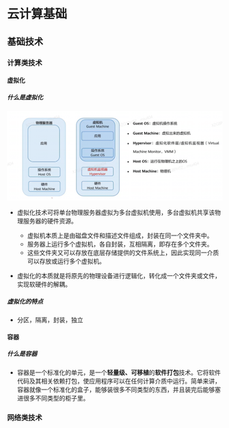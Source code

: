 # 云计算基础
## 基础技术
### 计算类技术
#### 虚拟化
##### 什么是虚拟化
![](img/虚拟化概念.png)
- 虚拟化技术可将单台物理服务器虚拟为多台虚拟机使用，多台虚拟机共享该物理服务器的硬件资源。
  - 虚拟机本质上是由磁盘文件和描述文件组成，封装在同一个文件夹中。
  - 服务器上运行多个虚拟机，各自封装，互相隔离，即存在多个文件夹。
  - 这些文件夹又可以存放在底层存储提供的文件系统上，因此实现同一介质可以存放或运行多个虚拟机。
  
- 虚拟化的本质就是将原先的物理设备进行逻辑化，转化成一个文件夹或文件，实现软硬件的解耦。

##### 虚拟化的特点
- 分区，隔离，封装，独立
#### 容器
##### 什么是容器

- 容器是一个标准化的单元，是一个**轻量级、可移植**的**软件打包**技术。它将软件代码及其相关依赖打包，使应用程序可以在任何计算介质中运行。简单来讲，容器就像一个标准化的盒子，能够装很多不同类型的东西，并且装完后能够塞进很多不同类型的柜子里。

### 网络类技术